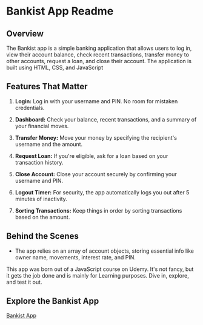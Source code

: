 # Bankist App Readme

## Overview
The Bankist app is a simple banking application that allows users to log in, view their account balance, check recent transactions, transfer money to other accounts, request a loan, and close their account. The application is built using HTML, CSS, and JavaScript

## Features That Matter
1. **Login:** Log in with your username and PIN. No room for mistaken credentials.

2. **Dashboard:** Check your balance, recent transactions, and a summary of your financial moves.

3. **Transfer Money:** Move your money by specifying the recipient's username and the amount.

4. **Request Loan:** If you're eligible, ask for a loan based on your transaction history.

5. **Close Account:** Close your account securely by confirming your username and PIN.

6. **Logout Timer:** For security, the app automatically logs you out after 5 minutes of inactivity.

7. **Sorting Transactions:** Keep things in order by sorting transactions based on the amount.

## Behind the Scenes
- The app relies on an array of account objects, storing essential info like owner name, movements, interest rate, and PIN.

This app was born out of a JavaScript course on Udemy. It's not fancy, but it gets the job done and is mainly for Learning purposes. Dive in, explore, and test it out.

## Explore the Bankist App
[Bankist App](https://659598845827350083ff2e01--imaginative-alpaca-3cbab3.netlify.app/)
